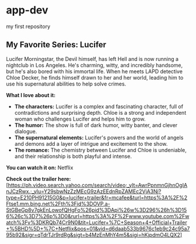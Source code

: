 # app-dev
my first repository
## My Favorite Series: Lucifer

Lucifer Morningstar, the Devil himself, has left Hell and is now running a nightclub in Los Angeles.  He's charming, witty, and incredibly handsome, but he's also bored with his immortal life.  When he meets LAPD detective Chloe Decker, he finds himself drawn to her and her world, leading him to use his supernatural abilities to help solve crimes.

**What I love about it:**

* **The characters:**  Lucifer is a complex and fascinating character, full of contradictions and surprising depth.  Chloe is a strong and independent woman who challenges Lucifer and helps him to grow.
* **The humor:**  The show is full of dark humor, witty banter, and clever dialogue.
* **The supernatural elements:**  Lucifer's powers and the world of angels and demons add a layer of intrigue and excitement to the show.
* **The romance:**  The chemistry between Lucifer and Chloe is undeniable, and their relationship is both playful and intense.

**You can watch it on:** Netflix

**Check out the trailer here:** [https://ph.video.search.yahoo.com/search/video;_ylt=AwrPpnmnGjhnOgIAnJCzRwx.;_ylu=Y29sbwNzZzMEcG9zAzEEdnRpZAMEc2VjA3Nj?type=E210PH91215G0&p=lucifer+trailer&fr=mcafee&turl=https%3A%2F%2Ftse1.mm.bing.net%2Fth%3Fid%3DOVP.a-StGBeGp8v7gkEnLowofQHgFo%26pid%3DApi%26w%3D296%26h%3D156%26c%3D7%26p%3D0&rurl=https%3A%2F%2Fwww.youtube.com%2Fwatch%3Fv%3DKRQb74Cr9N0&tit=Lucifer+%7C+Season+4+Official+Trailer+%5BHD%5D+%7C+Netflix&pos=01&vid=d6daab533b9676c1eb9c24c95a795b92&sigr=qTdrTJr9rdRg&sigt=b4MzEnMhY4m5&sigi=hKjpdmO4LQX2]

